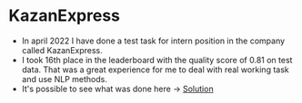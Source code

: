 # KazanExpress

- In april 2022 I have done a test task for intern position in the company called KazanExpress. 
- I took 16th place in the leaderboard with the quality score of 0.81 on test data. That was a great experience for me to deal with real working task and use NLP methods.
- It's possible to see what was done here -> [Solution](KazanExpressSolution.ipynb)
